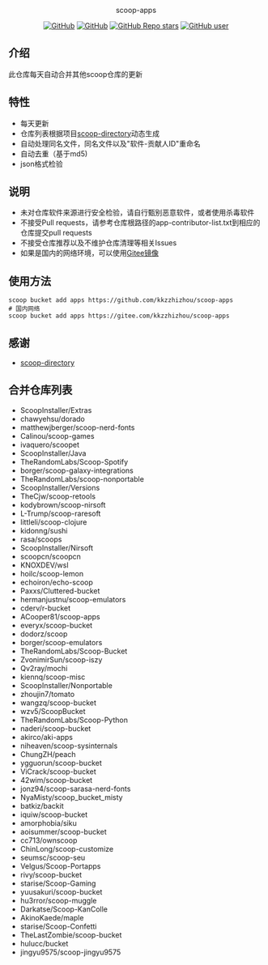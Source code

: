 <p align="center">
  scoop-apps
</p>
<p align="center">
  <a href="https://github.com/kkzzhizhou/scoop-apps/blob/main/LICENSE"><img alt="GitHub" src="https://img.shields.io/github/license/kkzzhizhou/scoop-apps?style=flat-square"/></a>
  <a href="https://github.com/kkzzhizhou/scoop-apps"><img alt="GitHub" src="https://img.shields.io/badge/Readme--Style-standard--repository-brightgreen?style=flat-square&color=f83500"/></a>
  <a href="https://github.com/kkzzhizhou/scoop-apps"><img alt="GitHub Repo stars" src="https://img.shields.io/github/stars/kkzzhizhou/scoop-apps?style=flat-square"/></a>
  <a href="https://github.com/kkzzhizhou"><img alt="GitHub user" src="https://img.shields.io/badge/author-kkzzhizhou-brightgreen?style=flat-square"/></a>
</p>


## 介绍

此仓库每天自动合并其他scoop仓库的更新

## 特性

- 每天更新
- 仓库列表根据项目[scoop-directory](https://github.com/rasa/scoop-directory)动态生成
- 自动处理同名文件，同名文件以及"软件-贡献人ID"重命名
- 自动去重（基于md5)
- json格式检验

## 说明

- 未对仓库软件来源进行安全检验，请自行甄别恶意软件，或者使用杀毒软件
- 不接受Pull requests，请参考仓库根路径的app-contributor-list.txt到相应的仓库提交pull requests
- 不接受仓库推荐以及不维护仓库清理等相关Issues
- 如果是国内的网络环境，可以使用[Gitee镜像](https://gitee.com/kkzzhizhou/scoop-apps)

## 使用方法

```
scoop bucket add apps https://github.com/kkzzhizhou/scoop-apps
# 国内网络
scoop bucket add apps https://gitee.com/kkzzhizhou/scoop-apps
```

## 感谢

- [scoop-directory](https://github.com/rasa/scoop-directory)

## 合并仓库列表

- ScoopInstaller/Extras
- chawyehsu/dorado
- matthewjberger/scoop-nerd-fonts
- Calinou/scoop-games
- ivaquero/scoopet
- ScoopInstaller/Java
- TheRandomLabs/Scoop-Spotify
- borger/scoop-galaxy-integrations
- TheRandomLabs/scoop-nonportable
- ScoopInstaller/Versions
- TheCjw/scoop-retools
- kodybrown/scoop-nirsoft
- L-Trump/scoop-raresoft
- littleli/scoop-clojure
- kidonng/sushi
- rasa/scoops
- ScoopInstaller/Nirsoft
- scoopcn/scoopcn
- KNOXDEV/wsl
- hoilc/scoop-lemon
- echoiron/echo-scoop
- Paxxs/Cluttered-bucket
- hermanjustnu/scoop-emulators
- cderv/r-bucket
- ACooper81/scoop-apps
- everyx/scoop-bucket
- dodorz/scoop
- borger/scoop-emulators
- TheRandomLabs/Scoop-Bucket
- ZvonimirSun/scoop-iszy
- Qv2ray/mochi
- kiennq/scoop-misc
- ScoopInstaller/Nonportable
- zhoujin7/tomato
- wangzq/scoop-bucket
- wzv5/ScoopBucket
- TheRandomLabs/Scoop-Python
- naderi/scoop-bucket
- akirco/aki-apps
- niheaven/scoop-sysinternals
- ChungZH/peach
- ygguorun/scoop-bucket
- ViCrack/scoop-bucket
- 42wim/scoop-bucket
- jonz94/scoop-sarasa-nerd-fonts
- NyaMisty/scoop_bucket_misty
- batkiz/backit
- iquiw/scoop-bucket
- amorphobia/siku
- aoisummer/scoop-bucket
- cc713/ownscoop
- ChinLong/scoop-customize
- seumsc/scoop-seu
- Velgus/Scoop-Portapps
- rivy/scoop-bucket
- starise/Scoop-Gaming
- yuusakuri/scoop-bucket
- hu3rror/scoop-muggle
- Darkatse/Scoop-KanColle
- AkinoKaede/maple
- starise/Scoop-Confetti
- TheLastZombie/scoop-bucket
- hulucc/bucket
- jingyu9575/scoop-jingyu9575
